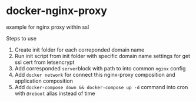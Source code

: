 # docker-nginx-proxy
example for nginx proxy within ssl 

Steps to use
1. Create init folder for each correponded domain name  
2. Run init script from init folder with specific domain name settings for get ssl cert from letsencrypt  
3. Add corresponded `server`block with path to  into common `nginx` config  
4. Add `docker network` for connect this nginx-proxy composition and application composition  
5. Add `docker-compose down && docker-compose up -d` command into cron with `@reboot` alias instead of time
